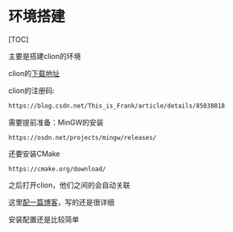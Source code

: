 # 环境搭建

[TOC]

主要是搭建clion的环境

clion的[下载地址]()

clion的注册码:

```html
https://blog.csdn.net/This_is_Frank/article/details/85038818
```

需要提前准备：MinGW的安装

```
https://osdn.net/projects/mingw/releases/
```

还要安装CMake

```
https://cmake.org/download/
```

之后打开clion，他们之间的会自动关联

这里[配一篇博客](https://www.jianshu.com/p/e9ff7b654c4a)，写的还是很详细



安装配置还是比较简单

